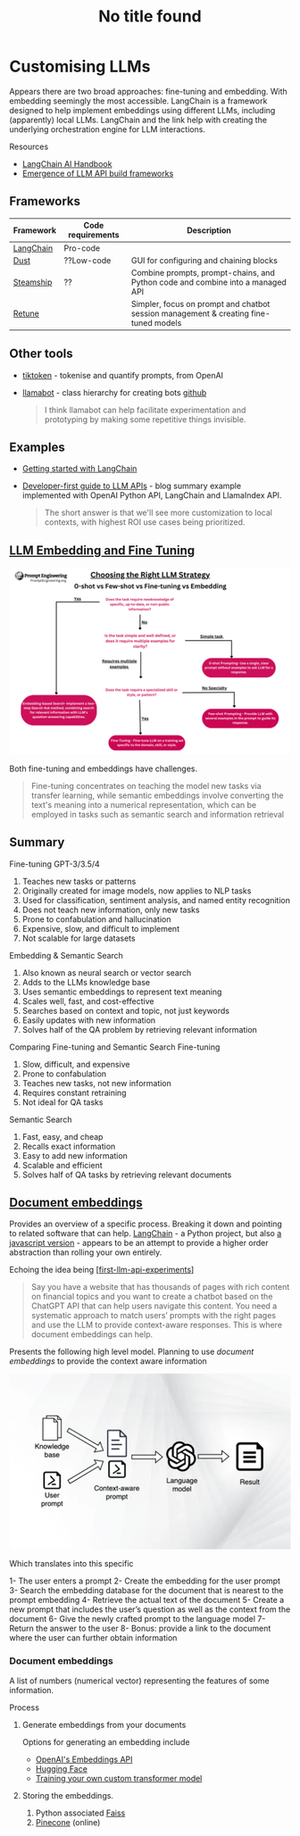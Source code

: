 ﻿---
title: No title found
---
<!--
 Copyright (C) 2023 David Jones
 
 This file is part of memex.
 
 memex is free software: you can redistribute it and/or modify
 it under the terms of the GNU General Public License as published by
 the Free Software Foundation, either version 3 of the License, or
 (at your option) any later version.
 
 memex is distributed in the hope that it will be useful,
 but WITHOUT ANY WARRANTY; without even the implied warranty of
 MERCHANTABILITY or FITNESS FOR A PARTICULAR PURPOSE.  See the
 GNU General Public License for more details.
 
 You should have received a copy of the GNU General Public License
 along with memex.  If not, see <http://www.gnu.org/licenses/>.
-->

# Customising LLMs



Appears there are two broad approaches: fine-tuning and embedding. With embedding seemingly the most accessible. LangChain is a framework designed to help implement embeddings using different LLMs, including (apparently) local LLMs. LangChain and the link help with creating the underlying orchestration engine for LLM interactions.

Resources 

- [LangChain AI Handbook](https://www.pinecone.io/learn/langchain-intro/)
- [Emergence of LLM API build frameworks](https://cobusgreyling.medium.com/the-emergence-of-large-language-model-llm-api-build-frameworks-78d83d68eeda)

## Frameworks

| Framework | Code requirements | Description |
| --- | --- | --- |
| [LangChain](https://langchain.readthedocs.io/) | Pro-code | |
| [Dust](https://dust.tt/) | ??Low-code | GUI for configuring and chaining blocks |
| [Steamship](https://www.steamship.com/) | ?? | Combine prompts, prompt-chains, and Python code and combine into a managed API |
| [Retune](https://retune.so/) | | Simpler, focus on prompt and chatbot session management & creating fine-tuned models |

## Other tools

- [tiktoken](https://github.com/openai/tiktoken) - tokenise and quantify prompts, from OpenAI
- [llamabot](https://ericmjl.github.io/blog/2023/4/12/llamabot-an-opinionated-pythonic-interface-to-large-language-models/) - class hierarchy for creating bots [github](https://github.com/ericmjl/llamabot)

	> I think llamabot can help facilitate experimentation and prototyping by making some repetitive things invisible.

## Examples

- [Getting started with LangChain](https://medium.com/@avra42/getting-started-with-langchain-a-powerful-tool-for-working-with-large-language-models-286419ba0842)
- [Developer-first guide to LLM APIs](https://ericmjl.github.io/blog/2023/3/29/a-developer-first-guide-to-llm-apis-march-2023/) - blog summary example implemented with OpenAI Python API, LangChain and LlamaIndex API.

	> The short answer is that we'll see more customization to local contexts, with highest ROI use cases being prioritized.


## [LLM Embedding and Fine Tuning](https://www.promptengineering.org/master-prompt-engineering-llm-embedding-and-fine-tuning/)

![](images/llm-decision-tree.png)

Both fine-tuning and embeddings have challenges.

> Fine-tuning concentrates on teaching the model new tasks via transfer learning, while semantic embeddings involve converting the text's meaning into a numerical representation, which can be employed in tasks such as semantic search and information retrieval

## Summary 

Fine-tuning GPT-3/3.5/4

1.  Teaches new tasks or patterns
1.   Originally created for image models, now applies to NLP tasks
1.    Used for classification, sentiment analysis, and named entity recognition
1.    Does not teach new information, only new tasks
1.    Prone to confabulation and hallucination
1.    Expensive, slow, and difficult to implement
1.    Not scalable for large datasets

Embedding & Semantic Search

1.    Also known as neural search or vector search
1.    Adds to the LLMs knowledge base
1.    Uses semantic embeddings to represent text meaning
1.    Scales well, fast, and cost-effective
1.    Searches based on context and topic, not just keywords
1.    Easily updates with new information
1.    Solves half of the QA problem by retrieving relevant information

Comparing Fine-tuning and Semantic Search
Fine-tuning

1.    Slow, difficult, and expensive
1.    Prone to confabulation
1.    Teaches new tasks, not new information
1.    Requires constant retraining
1.    Not ideal for QA tasks

Semantic Search

1.    Fast, easy, and cheap
1.    Recalls exact information
1.    Easy to add new information
1.    Scalable and efficient
1.    Solves half of QA tasks by retrieving relevant documents


## [Document embeddings](https://bdtechtalks.com/2023/05/01/customize-chatgpt-llm-embeddings/)

Provides an overview of a specific process. Breaking it down and pointing to related software that can help.  [LangChain](https://python.langchain.com/en/latest/index.html) - a Python project, but also [a javascript version](https://js.langchain.com/docs/) - appears to be an attempt to provide a higher order abstraction than rolling your own entirely.

Echoing the idea being [[first-llm-api-experiments]]

> Say you have a website that has thousands of pages with rich content on financial topics and you want to create a chatbot based on the ChatGPT API that can help users navigate this content. You need a systematic approach to match users’ prompts with the right pages and use the LLM to provide context-aware responses. This is where document embeddings can help.

Presents the following high level model. Planning to use _document embeddings_ to provide the context aware information 

![](images/using-llm-framework.png)

Which translates into this specific

1- The user enters a prompt
2- Create the embedding for the user prompt
3- Search the embedding database for the document that is nearest to the prompt embedding
4- Retrieve the actual text of the document
5- Create a new prompt that includes the user’s question as well as the context from the document
6- Give the newly crafted prompt to the language model
7- Return the answer to the user
8- Bonus: provide a link to the document where the user can further obtain information

### Document embeddings 

A list of numbers (numerical vector) representing the features of some information.

Process

1. Generate embeddings from your documents 

	Options for generating an embedding include 

      - [OpenAI's Embeddings API](https://platform.openai.com/docs/guides/embeddings/what-are-embeddings)
      - [Hugging Face](https://huggingface.co/blog/getting-started-with-embeddings)
      - [Training your own custom transformer model](https://bdtechtalks.com/2022/05/02/what-is-the-transformer/)

2. Storing the embeddings.

	1. Python associated [Faiss](https://github.com/facebookresearch/faiss)
	2. [Pinecone](https://www.pinecone.io/) (online)

[//begin]: # "Autogenerated link references for markdown compatibility"
[first-llm-api-experiments]: first-llm-api-experiments "First experiments with LLM APIs"
[//end]: # "Autogenerated link references"